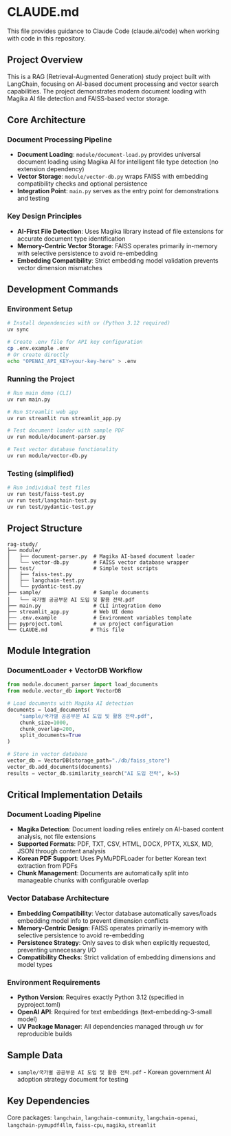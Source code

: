 # CLAUDE.md

This file provides guidance to Claude Code (claude.ai/code) when working with code in this repository.

## Project Overview

This is a RAG (Retrieval-Augmented Generation) study project built with LangChain, focusing on AI-based document processing and vector search capabilities. The project demonstrates modern document loading with Magika AI file detection and FAISS-based vector storage.

## Core Architecture

### Document Processing Pipeline
- **Document Loading**: `module/document-load.py` provides universal document loading using Magika AI for intelligent file type detection (no extension dependency)
- **Vector Storage**: `module/vector-db.py` wraps FAISS with embedding compatibility checks and optional persistence
- **Integration Point**: `main.py` serves as the entry point for demonstrations and testing

### Key Design Principles
- **AI-First File Detection**: Uses Magika library instead of file extensions for accurate document type identification
- **Memory-Centric Vector Storage**: FAISS operates primarily in-memory with selective persistence to avoid re-embedding
- **Embedding Compatibility**: Strict embedding model validation prevents vector dimension mismatches

## Development Commands

### Environment Setup

```bash
# Install dependencies with uv (Python 3.12 required)
uv sync

# Create .env file for API key configuration
cp .env.example .env
# Or create directly
echo "OPENAI_API_KEY=your-key-here" > .env
```

### Running the Project

```bash
# Run main demo (CLI)
uv run main.py

# Run Streamlit web app
uv run streamlit run streamlit_app.py

# Test document loader with sample PDF
uv run module/document-parser.py

# Test vector database functionality  
uv run module/vector-db.py
```

### Testing (simplified)

```bash
# Run individual test files
uv run test/faiss-test.py
uv run test/langchain-test.py
uv run test/pydantic-test.py
```

## Project Structure

```text
rag-study/
├── module/
│   ├── document-parser.py  # Magika AI-based document loader
│   └── vector-db.py        # FAISS vector database wrapper
├── test/                   # Simple test scripts
│   ├── faiss-test.py
│   ├── langchain-test.py
│   └── pydantic-test.py
├── sample/                 # Sample documents
│   └── 국가별 공공부문 AI 도입 및 활용 전략.pdf
├── main.py                 # CLI integration demo
├── streamlit_app.py        # Web UI demo
├── .env.example            # Environment variables template
├── pyproject.toml          # uv project configuration
└── CLAUDE.md              # This file
```

## Module Integration

### DocumentLoader + VectorDB Workflow

```python
from module.document_parser import load_documents
from module.vector_db import VectorDB

# Load documents with Magika AI detection
documents = load_documents(
    "sample/국가별 공공부문 AI 도입 및 활용 전략.pdf",
    chunk_size=1000, 
    chunk_overlap=200,
    split_documents=True
)

# Store in vector database
vector_db = VectorDB(storage_path="./db/faiss_store")
vector_db.add_documents(documents)
results = vector_db.similarity_search("AI 도입 전략", k=5)
```

## Critical Implementation Details

### Document Loading Pipeline

- **Magika Detection**: Document loading relies entirely on AI-based content analysis, not file extensions
- **Supported Formats**: PDF, TXT, CSV, HTML, DOCX, PPTX, XLSX, MD, JSON through content analysis
- **Korean PDF Support**: Uses PyMuPDFLoader for better Korean text extraction from PDFs
- **Chunk Management**: Documents are automatically split into manageable chunks with configurable overlap

### Vector Database Architecture

- **Embedding Compatibility**: Vector database automatically saves/loads embedding model info to prevent dimension conflicts
- **Memory-Centric Design**: FAISS operates primarily in-memory with selective persistence to avoid re-embedding
- **Persistence Strategy**: Only saves to disk when explicitly requested, preventing unnecessary I/O
- **Compatibility Checks**: Strict validation of embedding dimensions and model types

### Environment Requirements

- **Python Version**: Requires exactly Python 3.12 (specified in pyproject.toml)
- **OpenAI API**: Required for text embeddings (text-embedding-3-small model)
- **UV Package Manager**: All dependencies managed through uv for reproducible builds

## Sample Data

- `sample/국가별 공공부문 AI 도입 및 활용 전략.pdf` - Korean government AI adoption strategy document for testing

## Key Dependencies

Core packages: `langchain`, `langchain-community`, `langchain-openai`, `langchain-pymupdf4llm`, `faiss-cpu`, `magika`, `streamlit`
